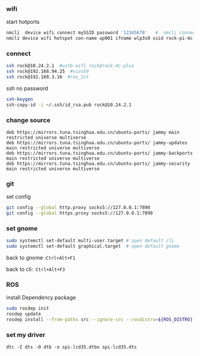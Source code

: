 ### wifi
start hotports
```bash  
nmcli  device wifi connect mySSID password '12345678'   #  nmcli connectio up mySSID
nmcli device wifi hotspot con-name ap001 ifname wlp3s0 ssid rock-pi-4c password 12345678 #mcli connection up ap001
```
### connect
```bash
ssh rock@10.24.2.1  #ustb-wifi rock@rock-4c-plus
ssh rock@192.168.94.25  #vivoS9
ssh rock@192.168.3.16  #ros_1st
```
ssh no password
```bash
ssh-keygen
ssh-copy-id -i ~/.ssh/id_rsa.pub rock@10.24.2.1
```

### change source
```
deb https://mirrors.tuna.tsinghua.edu.cn/ubuntu-ports/ jammy main restricted universe multiverse
deb https://mirrors.tuna.tsinghua.edu.cn/ubuntu-ports/ jammy-updates main restricted universe multiverse
deb https://mirrors.tuna.tsinghua.edu.cn/ubuntu-ports/ jammy-backports main restricted universe multiverse
deb https://mirrors.tuna.tsinghua.edu.cn/ubuntu-ports/ jammy-security main restricted universe multiverse
```

### git
set config
```bash
git config --global http.proxy socks5://127.0.0.1:7890
git config --global https.proxy socks5://127.0.0.1:7890
```

### set gnome 

```bash
sudo systemctl set-default multi-user.target # open default cli 
sudo systemctl set-default graphical.target  # open default gnome
```
back to gnome :`Ctrl+Alt+F1`

back to cli:` Ctrl+Alt+F3`

### ROS 
install Dependency package
```bash
sudo rosdep init
rosdep update
rosdep install --from-paths src --ignore-src --rosdistro=${ROS_DISTRO} -y
```

### set my driver 
```dtc -I dts -O dtb -o spi-lcd35.dtbo spi-lcd35.dts ```
